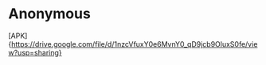 # Anonymous

[APK]{https://drive.google.com/file/d/1nzcVfuxY0e6MvnY0_qD9jcb9OluxS0fe/view?usp=sharing}
